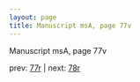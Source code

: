 ```yaml
---
layout: page
title: Manuscript msA, page 77v
---
```


Manuscript msA, page 77v

prev:  [77r](../77r) | next:  [78r](../78r)